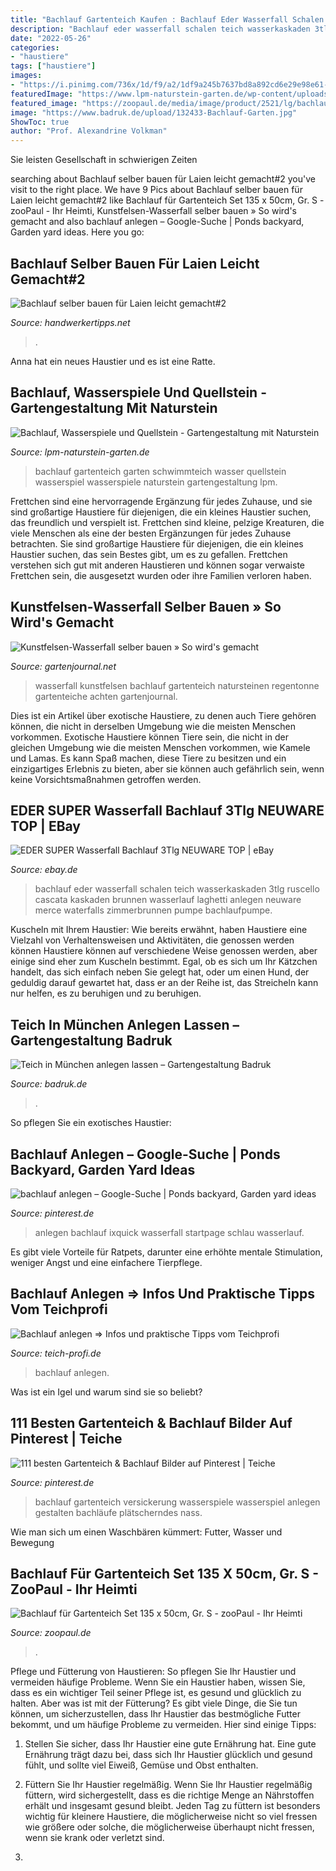 ```yaml
---
title: "Bachlauf Gartenteich Kaufen : Bachlauf Eder Wasserfall Schalen Teich Wasserkaskaden 3tlg Ruscello Cascata Kaskaden Brunnen Wasserlauf Laghetti Anlegen Neuware Merce Waterfalls Zimmerbrunnen Pumpe Bachlaufpumpe"
description: "Bachlauf eder wasserfall schalen teich wasserkaskaden 3tlg ruscello cascata kaskaden brunnen wasserlauf laghetti anlegen neuware merce waterfalls zimmerbrunnen pumpe bachlaufpumpe"
date: "2022-05-26"
categories:
- "haustiere"
tags: ["haustiere"]
images:
- "https://i.pinimg.com/736x/1d/f9/a2/1df9a245b7637bd8a892cd6e29e98e61--second-life-gardening.jpg"
featuredImage: "https://www.lpm-naturstein-garten.de/wp-content/uploads/2016/05/bachlauf-wasserspiele-quellstein-wasser-im-garten-07-768x521.jpg"
featured_image: "https://zoopaul.de/media/image/product/2521/lg/bachlauf-fuer-gartenteich-set-135-x-50cm-gr-s~2.jpg"
image: "https://www.badruk.de/upload/132433-Bachlauf-Garten.jpg"
ShowToc: true
author: "Prof. Alexandrine Volkman"
---
```



Sie leisten Gesellschaft in schwierigen Zeiten

	

		
searching about Bachlauf selber bauen für Laien leicht gemacht#2 you've visit to the right place. We have 9 Pics about Bachlauf selber bauen für Laien leicht gemacht#2 like Bachlauf für Gartenteich Set 135 x 50cm, Gr. S - zooPaul - Ihr Heimti, Kunstfelsen-Wasserfall selber bauen » So wird&#039;s gemacht and also bachlauf anlegen – Google-Suche | Ponds backyard, Garden yard ideas. Here you go:
		
    
## Bachlauf Selber Bauen Für Laien Leicht Gemacht#2

<img loading=lazy src="http://handwerkertipps.net/wp-content/uploads/2015/05/S1720001.jpg" onerror="this.onerror=null;this.src='https://tse3.mm.bing.net/th?id=OIP.XbK_QL37FpoYkz2L3eGhmAHaEK&amp;pid=15.1';" alt="Bachlauf selber bauen für Laien leicht gemacht#2">

_Source: handwerkertipps.net_

>. 

	

Anna hat ein neues Haustier und es ist eine Ratte.

    
## Bachlauf, Wasserspiele Und Quellstein - Gartengestaltung Mit Naturstein

<img loading=lazy src="https://www.lpm-naturstein-garten.de/wp-content/uploads/2016/05/bachlauf-wasserspiele-quellstein-wasser-im-garten-07-768x521.jpg" onerror="this.onerror=null;this.src='https://tse2.mm.bing.net/th?id=OIP.HszpxHiWmYHDMLSEiRajVAHaFB&amp;pid=15.1';" alt="Bachlauf, Wasserspiele und Quellstein - Gartengestaltung mit Naturstein">

_Source: lpm-naturstein-garten.de_

>bachlauf gartenteich garten schwimmteich wasser quellstein wasserspiel wasserspiele naturstein gartengestaltung lpm. 

	

Frettchen sind eine hervorragende Ergänzung für jedes Zuhause, und sie sind großartige Haustiere für diejenigen, die ein kleines Haustier suchen, das freundlich und verspielt ist.
Frettchen sind kleine, pelzige Kreaturen, die viele Menschen als eine der besten Ergänzungen für jedes Zuhause betrachten. Sie sind großartige Haustiere für diejenigen, die ein kleines Haustier suchen, das sein Bestes gibt, um es zu gefallen. Frettchen verstehen sich gut mit anderen Haustieren und können sogar verwaiste Frettchen sein, die ausgesetzt wurden oder ihre Familien verloren haben.

    
## Kunstfelsen-Wasserfall Selber Bauen » So Wird&#039;s Gemacht

<img loading=lazy src="https://img.gartenjournal.net/wp-content/uploads/wasserfall-aus-natursteinen-bauen-860x573.jpg" onerror="this.onerror=null;this.src='https://tse4.mm.bing.net/th?id=OIP.trZvdT-9uE4zoLkurSfV2gHaE7&amp;pid=15.1';" alt="Kunstfelsen-Wasserfall selber bauen » So wird&#039;s gemacht">

_Source: gartenjournal.net_

>wasserfall kunstfelsen bachlauf gartenteich natursteinen regentonne gartenteiche achten gartenjournal. 

	

Dies ist ein Artikel über exotische Haustiere, zu denen auch Tiere gehören können, die nicht in derselben Umgebung wie die meisten Menschen vorkommen.
Exotische Haustiere können Tiere sein, die nicht in der gleichen Umgebung wie die meisten Menschen vorkommen, wie Kamele und Lamas. Es kann Spaß machen, diese Tiere zu besitzen und ein einzigartiges Erlebnis zu bieten, aber sie können auch gefährlich sein, wenn keine Vorsichtsmaßnahmen getroffen werden.

    
## EDER SUPER Wasserfall Bachlauf 3Tlg NEUWARE TOP | EBay

<img loading=lazy src="https://i.ebayimg.com/images/i/371586640216-0-1/s-l1000.jpg" onerror="this.onerror=null;this.src='https://tse2.mm.bing.net/th?id=OIP.wTaWJLh7qphJl1btA7K31wHaHj&amp;pid=15.1';" alt="EDER SUPER Wasserfall Bachlauf 3Tlg NEUWARE TOP | eBay">

_Source: ebay.de_

>bachlauf eder wasserfall schalen teich wasserkaskaden 3tlg ruscello cascata kaskaden brunnen wasserlauf laghetti anlegen neuware merce waterfalls zimmerbrunnen pumpe bachlaufpumpe. 

	

Kuscheln mit Ihrem Haustier: Wie bereits erwähnt, haben Haustiere eine Vielzahl von Verhaltensweisen und Aktivitäten, die genossen werden können
Haustiere können auf verschiedene Weise genossen werden, aber einige sind eher zum Kuscheln bestimmt. Egal, ob es sich um Ihr Kätzchen handelt, das sich einfach neben Sie gelegt hat, oder um einen Hund, der geduldig darauf gewartet hat, dass er an der Reihe ist, das Streicheln kann nur helfen, es zu beruhigen und zu beruhigen.

    
## Teich In München Anlegen Lassen – Gartengestaltung Badruk

<img loading=lazy src="https://www.badruk.de/upload/132433-Bachlauf-Garten.jpg" onerror="this.onerror=null;this.src='https://tse2.mm.bing.net/th?id=OIP.fmp7vPAcfyAUnBDFnbkujgHaFj&amp;pid=15.1';" alt="Teich in München anlegen lassen – Gartengestaltung Badruk">

_Source: badruk.de_

>. 

	

So pflegen Sie ein exotisches Haustier:

    
## Bachlauf Anlegen – Google-Suche | Ponds Backyard, Garden Yard Ideas

<img loading=lazy src="https://i.pinimg.com/736x/2e/2d/54/2e2d5491855bf16c3332a4ee8ab1328b.jpg" onerror="this.onerror=null;this.src='https://tse4.mm.bing.net/th?id=OIP.XoH5E0KpDd8pWkBXbqU-QQHaGB&amp;pid=15.1';" alt="bachlauf anlegen – Google-Suche | Ponds backyard, Garden yard ideas">

_Source: pinterest.de_

>anlegen bachlauf ixquick wasserfall startpage schlau wasserlauf. 

	

Es gibt viele Vorteile für Ratpets, darunter eine erhöhte mentale Stimulation, weniger Angst und eine einfachere Tierpflege.

    
## Bachlauf Anlegen ⇒ Infos Und Praktische Tipps Vom Teichprofi

<img loading=lazy src="https://ws-eu.amazon-adsystem.com/widgets/q?_encoding=UTF8&amp;ASIN=B00CQKVUMY&amp;Format=_SL250_&amp;ID=AsinImage&amp;MarketPlace=DE&amp;ServiceVersion=20070822&amp;WS=1&amp;tag=teich-profi-21" onerror="this.onerror=null;this.src='https://tse2.mm.bing.net/th?id=OIP.yS7VmwY4ob7LfR_cRNMytAAAAA&amp;pid=15.1';" alt="Bachlauf anlegen ⇒ Infos und praktische Tipps vom Teichprofi">

_Source: teich-profi.de_

>bachlauf anlegen. 

	

Was ist ein Igel und warum sind sie so beliebt?

    
## 111 Besten Gartenteich &amp; Bachlauf Bilder Auf Pinterest | Teiche

<img loading=lazy src="https://i.pinimg.com/736x/1d/f9/a2/1df9a245b7637bd8a892cd6e29e98e61--second-life-gardening.jpg" onerror="this.onerror=null;this.src='https://tse1.mm.bing.net/th?id=OIP.D8GMKXnty-W6CMNzTSvKYQHaHa&amp;pid=15.1';" alt="111 besten Gartenteich &amp; Bachlauf Bilder auf Pinterest | Teiche">

_Source: pinterest.de_

>bachlauf gartenteich versickerung wasserspiele wasserspiel anlegen gestalten bachläufe plätscherndes nass. 

	

Wie man sich um einen Waschbären kümmert: Futter, Wasser und Bewegung

    
## Bachlauf Für Gartenteich Set 135 X 50cm, Gr. S - ZooPaul - Ihr Heimti

<img loading=lazy src="https://zoopaul.de/media/image/product/2521/lg/bachlauf-fuer-gartenteich-set-135-x-50cm-gr-s~2.jpg" onerror="this.onerror=null;this.src='https://tse4.mm.bing.net/th?id=OIP.GHjkDxHFe5kMwMDxfdkfZgHaF6&amp;pid=15.1';" alt="Bachlauf für Gartenteich Set 135 x 50cm, Gr. S - zooPaul - Ihr Heimti">

_Source: zoopaul.de_

>. 

	

Pflege und Fütterung von Haustieren: So pflegen Sie Ihr Haustier und vermeiden häufige Probleme.
Wenn Sie ein Haustier haben, wissen Sie, dass es ein wichtiger Teil seiner Pflege ist, es gesund und glücklich zu halten. Aber was ist mit der Fütterung? Es gibt viele Dinge, die Sie tun können, um sicherzustellen, dass Ihr Haustier das bestmögliche Futter bekommt, und um häufige Probleme zu vermeiden. Hier sind einige Tipps:
1. Stellen Sie sicher, dass Ihr Haustier eine gute Ernährung hat. Eine gute Ernährung trägt dazu bei, dass sich Ihr Haustier glücklich und gesund fühlt, und sollte viel Eiweiß, Gemüse und Obst enthalten.

2. Füttern Sie Ihr Haustier regelmäßig. Wenn Sie Ihr Haustier regelmäßig füttern, wird sichergestellt, dass es die richtige Menge an Nährstoffen erhält und insgesamt gesund bleibt. Jeden Tag zu füttern ist besonders wichtig für kleinere Haustiere, die möglicherweise nicht so viel fressen wie größere oder solche, die möglicherweise überhaupt nicht fressen, wenn sie krank oder verletzt sind.

3.

